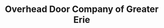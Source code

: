 ---
title: "Overhead Door Company of Greater Erie"
url: /erie/overhead-door-company-of-greater-erie/
shop: Türen
---